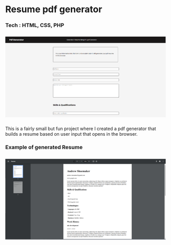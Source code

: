 # Resume pdf generator

### Tech : HTML, CSS, PHP

<img style="margin-top: 10px; margin-bottom: 10px;" src="./images/PdfGenScreenshot.png" />

This is a fairly small but fun project where I created a pdf generator that builds a resume based on user input that opens in the browser. 

### Example of generated Resume
<img style="margin-top: 10px; margin-bottom: 10px;" src="./images/PdfScreenshot.png" />
